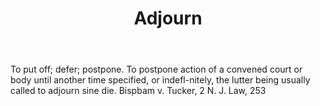 ---
title: Adjourn
permalink: "/definitions/adjourn.html"
body: To put off; defer; postpone. To postpone action of a convened court or body
  until another time specified, or indefl-nitely, the lutter being usually called
  to adjourn sine die. Bispbam v. Tucker, 2 N. J. Law, 253
published_at: '2018-07-07'
layout: post
---